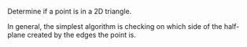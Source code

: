 Determine if a point is in a 2D triangle.

In general, the simplest  algorithm is checking on which side of the half-plane created by the edges the point is.



